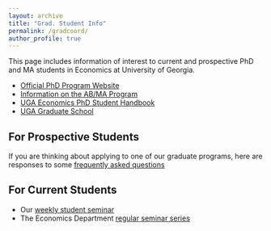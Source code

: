```yaml
---
layout: archive
title: "Grad. Student Info"
permalink: /gradcoord/
author_profile: true
---
```


This page includes information of interest to current and prospective PhD and MA students in Economics at University of Georgia. 

* [Official PhD Program Website](https://www.terry.uga.edu/economics/phd/index.php)
* [Information on the AB/MA Program](https://www.terry.uga.edu/economics/prospective-ab-ma.php)
* [UGA Economics PhD Student Handbook](/files/graduatestudenthandbook.pdf)
* [UGA Graduate School](https://grad.uga.edu/)

## For Prospective Students

If you are thinking about applying to one of our graduate programs, here are responses to some [frequently asked questions](/gradcoord/faq.html)

## For Current Students

* Our [weekly student seminar](/teaching/2021-fall-StudentSeminar.html)
* The Economics Department [regular seminar series](https://www.terry.uga.edu/economics/seminar-series.php)
